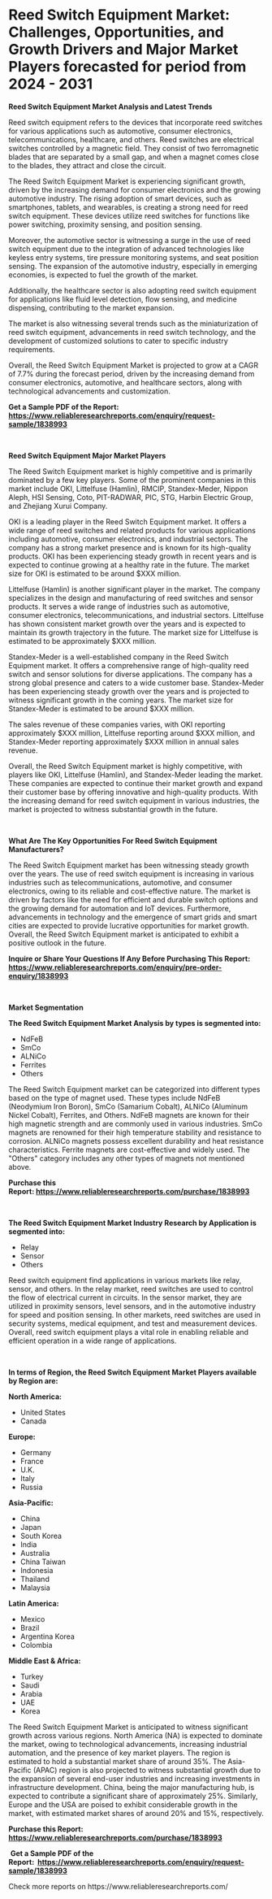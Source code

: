<p><h1>Reed Switch Equipment Market: Challenges, Opportunities, and Growth Drivers and Major Market Players forecasted for period from 2024 - 2031</h1></p><p><strong>Reed Switch Equipment Market Analysis and Latest Trends</strong></p>
<p><p>Reed switch equipment refers to the devices that incorporate reed switches for various applications such as automotive, consumer electronics, telecommunications, healthcare, and others. Reed switches are electrical switches controlled by a magnetic field. They consist of two ferromagnetic blades that are separated by a small gap, and when a magnet comes close to the blades, they attract and close the circuit.</p><p>The Reed Switch Equipment Market is experiencing significant growth, driven by the increasing demand for consumer electronics and the growing automotive industry. The rising adoption of smart devices, such as smartphones, tablets, and wearables, is creating a strong need for reed switch equipment. These devices utilize reed switches for functions like power switching, proximity sensing, and position sensing.</p><p>Moreover, the automotive sector is witnessing a surge in the use of reed switch equipment due to the integration of advanced technologies like keyless entry systems, tire pressure monitoring systems, and seat position sensing. The expansion of the automotive industry, especially in emerging economies, is expected to fuel the growth of the market.</p><p>Additionally, the healthcare sector is also adopting reed switch equipment for applications like fluid level detection, flow sensing, and medicine dispensing, contributing to the market expansion.</p><p>The market is also witnessing several trends such as the miniaturization of reed switch equipment, advancements in reed switch technology, and the development of customized solutions to cater to specific industry requirements.</p><p>Overall, the Reed Switch Equipment Market is projected to grow at a CAGR of 7.7% during the forecast period, driven by the increasing demand from consumer electronics, automotive, and healthcare sectors, along with technological advancements and customization.</p></p>
<p><strong>Get a Sample PDF of the Report:&nbsp; <a href="https://www.reliableresearchreports.com/enquiry/request-sample/1838993">https://www.reliableresearchreports.com/enquiry/request-sample/1838993</a></strong></p>
<p>&nbsp;</p>
<p><strong>Reed Switch Equipment Major Market Players</strong></p>
<p><p>The Reed Switch Equipment market is highly competitive and is primarily dominated by a few key players. Some of the prominent companies in this market include OKI, Littelfuse (Hamlin), RMCIP, Standex-Meder, Nippon Aleph, HSI Sensing, Coto, PIT-RADWAR, PIC, STG, Harbin Electric Group, and Zhejiang Xurui Company.</p><p>OKI is a leading player in the Reed Switch Equipment market. It offers a wide range of reed switches and related products for various applications including automotive, consumer electronics, and industrial sectors. The company has a strong market presence and is known for its high-quality products. OKI has been experiencing steady growth in recent years and is expected to continue growing at a healthy rate in the future. The market size for OKI is estimated to be around $XXX million.</p><p>Littelfuse (Hamlin) is another significant player in the market. The company specializes in the design and manufacturing of reed switches and sensor products. It serves a wide range of industries such as automotive, consumer electronics, telecommunications, and industrial sectors. Littelfuse has shown consistent market growth over the years and is expected to maintain its growth trajectory in the future. The market size for Littelfuse is estimated to be approximately $XXX million.</p><p>Standex-Meder is a well-established company in the Reed Switch Equipment market. It offers a comprehensive range of high-quality reed switch and sensor solutions for diverse applications. The company has a strong global presence and caters to a wide customer base. Standex-Meder has been experiencing steady growth over the years and is projected to witness significant growth in the coming years. The market size for Standex-Meder is estimated to be around $XXX million.</p><p>The sales revenue of these companies varies, with OKI reporting approximately $XXX million, Littelfuse reporting around $XXX million, and Standex-Meder reporting approximately $XXX million in annual sales revenue.</p><p>Overall, the Reed Switch Equipment market is highly competitive, with players like OKI, Littelfuse (Hamlin), and Standex-Meder leading the market. These companies are expected to continue their market growth and expand their customer base by offering innovative and high-quality products. With the increasing demand for reed switch equipment in various industries, the market is projected to witness substantial growth in the future.</p></p>
<p>&nbsp;</p>
<p><strong>What Are The Key Opportunities For Reed Switch Equipment Manufacturers?</strong></p>
<p><p>The Reed Switch Equipment market has been witnessing steady growth over the years. The use of reed switch equipment is increasing in various industries such as telecommunications, automotive, and consumer electronics, owing to its reliable and cost-effective nature. The market is driven by factors like the need for efficient and durable switch options and the growing demand for automation and IoT devices. Furthermore, advancements in technology and the emergence of smart grids and smart cities are expected to provide lucrative opportunities for market growth. Overall, the Reed Switch Equipment market is anticipated to exhibit a positive outlook in the future.</p></p>
<p><strong>Inquire or Share Your Questions If Any Before Purchasing This Report: <a href="https://www.reliableresearchreports.com/enquiry/pre-order-enquiry/1838993">https://www.reliableresearchreports.com/enquiry/pre-order-enquiry/1838993</a></strong></p>
<p>&nbsp;</p>
<p><strong>Market Segmentation</strong></p>
<p><strong>The Reed Switch Equipment Market Analysis by types is segmented into:</strong></p>
<p><ul><li>NdFeB</li><li>SmCo</li><li>ALNiCo</li><li>Ferrites</li><li>Others</li></ul></p>
<p><p>The Reed Switch Equipment market can be categorized into different types based on the type of magnet used. These types include NdFeB (Neodymium Iron Boron), SmCo (Samarium Cobalt), ALNiCo (Aluminum Nickel Cobalt), Ferrites, and Others. NdFeB magnets are known for their high magnetic strength and are commonly used in various industries. SmCo magnets are renowned for their high temperature stability and resistance to corrosion. ALNiCo magnets possess excellent durability and heat resistance characteristics. Ferrite magnets are cost-effective and widely used. The "Others" category includes any other types of magnets not mentioned above.</p></p>
<p><strong>Purchase this Report:&nbsp;<a href="https://www.reliableresearchreports.com/purchase/1838993">https://www.reliableresearchreports.com/purchase/1838993</a></strong></p>
<p>&nbsp;</p>
<p><strong>The Reed Switch Equipment Market Industry Research by Application is segmented into:</strong></p>
<p><ul><li>Relay</li><li>Sensor</li><li>Others</li></ul></p>
<p><p>Reed switch equipment find applications in various markets like relay, sensor, and others. In the relay market, reed switches are used to control the flow of electrical current in circuits. In the sensor market, they are utilized in proximity sensors, level sensors, and in the automotive industry for speed and position sensing. In other markets, reed switches are used in security systems, medical equipment, and test and measurement devices. Overall, reed switch equipment plays a vital role in enabling reliable and efficient operation in a wide range of applications.</p></p>
<p>&nbsp;</p>
<p><strong>In terms of Region, the Reed Switch Equipment Market Players available by Region are:</strong></p>
<p>
    <p> <strong> North America: </strong>
        <ul>
            <li>United States</li>
            <li>Canada</li>
        </ul>
        </p> 
    <p> <strong> Europe: </strong>
        <ul>
            <li>Germany</li>
            <li>France</li>
            <li>U.K.</li>
            <li>Italy</li>
            <li>Russia</li>
        </ul>
        </p> 
    <p> <strong> Asia-Pacific: </strong>
        <ul>
            <li>China</li>
            <li>Japan</li>
            <li>South Korea</li>
            <li>India</li>
            <li>Australia</li>
            <li>China Taiwan</li>
            <li>Indonesia</li>
            <li>Thailand</li>
            <li>Malaysia</li>
        </ul>
        </p> 
    <p> <strong> Latin America: </strong>
        <ul>
            <li>Mexico</li>
            <li>Brazil</li>
            <li>Argentina Korea</li>
            <li>Colombia</li>
        </ul>
        </p> 
    <p> <strong> Middle East & Africa: </strong>
        <ul>
            <li>Turkey</li>
            <li>Saudi</li>
            <li>Arabia</li>
            <li>UAE</li>
            <li>Korea</li>
        </ul>
    </p>
    </p>
<p><p>The Reed Switch Equipment Market is anticipated to witness significant growth across various regions. North America (NA) is expected to dominate the market, owing to technological advancements, increasing industrial automation, and the presence of key market players. The region is estimated to hold a substantial market share of around 35%. The Asia-Pacific (APAC) region is also projected to witness substantial growth due to the expansion of several end-user industries and increasing investments in infrastructure development. China, being the major manufacturing hub, is expected to contribute a significant share of approximately 25%. Similarly, Europe and the USA are poised to exhibit considerable growth in the market, with estimated market shares of around 20% and 15%, respectively.</p></p>
<p><strong>Purchase this Report: <a href="https://www.reliableresearchreports.com/purchase/1838993">https://www.reliableresearchreports.com/purchase/1838993</a></strong></p>
<p>&nbsp;<strong>Get a Sample PDF of the Report:&nbsp;&nbsp;<a href="https://www.reliableresearchreports.com/enquiry/request-sample/1838993">https://www.reliableresearchreports.com/enquiry/request-sample/1838993</a></strong></p>
<p><strong></strong></p>
<p>Check more reports on https://www.reliableresearchreports.com/</p>
